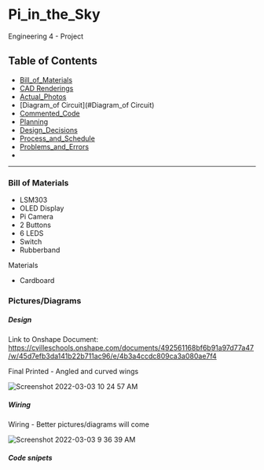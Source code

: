 # Pi_in_the_Sky
Engineering 4 - Project

## Table of Contents
* [Bill_of_Materials](#Bill_of_Materials)
* [CAD Renderings](#CAD_Renderings)
* [Actual_Photos](#Actual_Photos)
* [Diagram_of Circuit](#Diagram_of Circuit)
* [Commented_Code](#Commented_Code)
* [Planning](#Planning)
* [Design_Decisions](#)
* [Process_and_Schedule](#)
* [Problems_and_Errors](#)
* [](#)
---

### Bill of Materials
- LSM303
- OLED Display
- Pi Camera
- 2 Buttons
- 6 LEDS
- Switch
- Rubberband

Materials
- Cardboard

### Pictures/Diagrams
##### Design
Link to Onshape Document: https://cvilleschools.onshape.com/documents/492561168bf6b91a97d77a47/w/45d7efb3da141b22b711ac96/e/4b3a4ccdc809ca3a080ae7f4

Final Printed - Angled and curved wings

![Screenshot 2022-03-03 10 24 57 AM](https://user-images.githubusercontent.com/60272021/156595463-9ebacbb5-0c09-4814-a178-cf23a2143108.png)

##### Wiring
Wiring - Better pictures/diagrams will come

![Screenshot 2022-03-03 9 36 39 AM](https://user-images.githubusercontent.com/60272021/156586159-3fd2d8d5-d540-4465-90f7-1111caf976b9.png)

##### Code snipets

```
```
